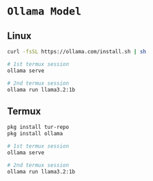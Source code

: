 # `Ollama Model`

## Linux

```bash
curl -fsSL https://ollama.com/install.sh | sh

# 1st termux session
ollama serve

# 2nd termux session
ollama run llama3.2:1b
```

## Termux

```bash
pkg install tur-repo
pkg install ollama

# 1st termux session
ollama serve

# 2nd termux session
ollama run llama3.2:1b
```
